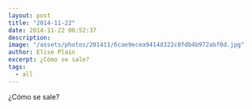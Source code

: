 ```yaml
---
layout: post
title: "2014-11-22"
date: 2014-11-22 06:52:37
description: 
image: "/assets/photos/201411/6cae9ecea9414d322c0fdb4b972abf0d.jpg"
author: Elise Plain
excerpt: ¿Cómo se sale?
tags: 
  - all
---
```


¿Cómo se sale?
<p></p>
